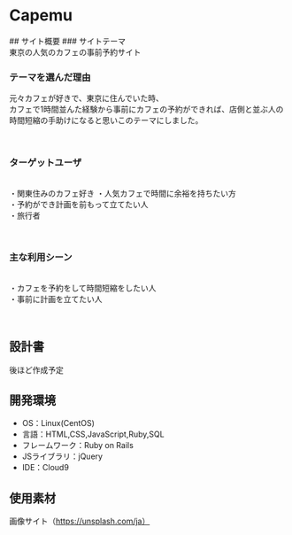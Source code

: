 
<h1>Capemu</h1>
​
## サイト概要
### サイトテーマ
<br>
東京の人気のカフェの事前予約サイト

### テーマを選んだ理由
元々カフェが好きで、東京に住んでいた時、<br>
カフェで1時間並んた経験から事前にカフェの予約ができれば、店側と並ぶ人の時間短縮の手助けになると思いこのテーマにしました。

​
### ターゲットユーザ
<br>
・関東住みのカフェ好き
・人気カフェで時間に余裕を持ちたい方<br>
・予約ができ計画を前もって立てたい人<br>
・旅行者


​
### 主な利用シーン
<br>
・カフェを予約をして時間短縮をしたい人<br>
・事前に計画を立てたい人

​
## 設計書
後ほど作成予定
​
## 開発環境
- OS：Linux(CentOS)
- 言語：HTML,CSS,JavaScript,Ruby,SQL
- フレームワーク：Ruby on Rails
- JSライブラリ：jQuery
- IDE：Cloud9
​
## 使用素材
画像サイト（https://unsplash.com/ja）